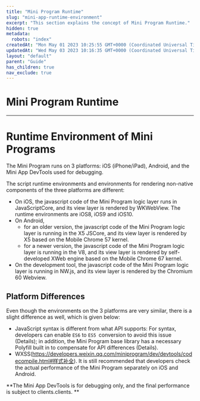 ```yaml
---
title: "Mini Program Runtime"
slug: "mini-app-runtime-environment"
excerpt: "This section explains the concept of Mini Program Runtime."
hidden: true
metadata: 
  robots: "index"
createdAt: "Mon May 01 2023 10:25:55 GMT+0000 (Coordinated Universal Time)"
updatedAt: "Wed May 03 2023 10:16:35 GMT+0000 (Coordinated Universal Time)"
layout: "default"
parent: "Guide"
has_children: true
nav_exclude: true
---
```

# Mini Program Runtime 
*** 
# Runtime Environment of Mini Programs

The Mini Program runs on 3 platforms: iOS (iPhone/iPad), Android, and the Mini App DevTools used for debugging.

The script runtime environments and environments for rendering non-native components of the three platforms are different:

- On iOS, the javascript code of the Mini Program logic layer runs in JavaScriptCore, and its view layer is rendered by WKWebView. The runtime environments are iOS8, iOS9 and iOS10.
- On Android,
  - for an older version, the javascript code of the Mini Program logic layer is running in the X5 JSCore, and its view layer is rendered by X5 based on the Mobile Chrome 57 kernel.
  - for a newer version, the javascript code of the Mini Program logic layer is running in the V8, and its view layer is rendered by self-developed XWeb engine based on the Mobile Chrome 67 kernel.
- On the development tool, the javascript code of the Mini Program logic layer is running in NW.js, and its view layer is rendered by the Chromium 60 Webview.

## Platform Differences

Even though the environments on the 3 platforms are very similar, there is a slight difference as well, which is given below:

- JavaScript syntax is different from what API supports: For syntax, developers can enable `ES6` to `ES5 `conversion to avoid this issue (Details); in addition, the Mini Program base library has a necessary Polyfill built in to compensate for API differences (Details).
- WXSS(<https://developers.weixin.qq.com/miniprogram/dev/devtools/codecompile.html#样式补全>). It is still recommended that developers check the actual performance of the Mini Program separately on iOS and Android.

**The Mini App DevTools is for debugging only, and the final performance is subject to clients.clients. **
